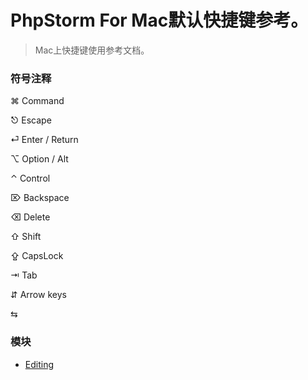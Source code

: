 PhpStorm For Mac默认快捷键参考。
===

> Mac上快捷键使用参考文档。

### 符号注释

⌘ Command

⎋ Escape

⏎ Enter / Return

⌥ Option / Alt

⌃ Control

⌦ Backspace

⌫ Delete

⇧ Shift

⇪ CapsLock

⇥ Tab

⇵ Arrow keys

⇆ 

### 模块

- [Editing](./editing.md)
